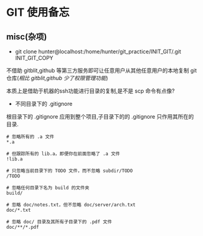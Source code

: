 # GIT 使用备忘

## misc(杂项)

- git clone hunter@localhost:/home/hunter/git_practice/INIT_GIT/.git INIT_GIT_COPY

不借助 gitblit,github 等第三方服务即可让任意用户从其他任意用户的本地复制 git 仓库(*相比 gitblit,github 少了权限管理功能*)

本质上是借助于机器的ssh功能进行目录的复制,是不是 scp 命令有点像?

- 不同目录下的 .gitignore

根目录下的 .gitignore 应用到整个项目,子目录下的的 .gitignore 只作用其所在的目录.

```shell
# 忽略所有的 .a 文件
*.a

# 但跟踪所有的 lib.a，即便你在前面忽略了 .a 文件
!lib.a

# 只忽略当前目录下的 TODO 文件，而不忽略 subdir/TODO
/TODO

# 忽略任何目录下名为 build 的文件夹
build/

# 忽略 doc/notes.txt，但不忽略 doc/server/arch.txt
doc/*.txt

# 忽略 doc/ 目录及其所有子目录下的 .pdf 文件
doc/**/*.pdf
```
